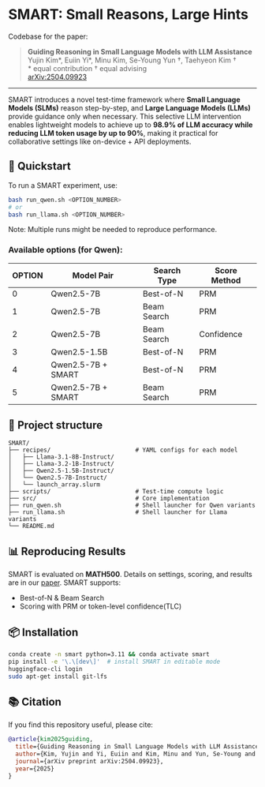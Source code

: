 # SMART: Small Reasons, Large Hints

Codebase for the paper:
> **Guiding Reasoning in Small Language Models with LLM Assistance**  
> Yujin Kim\*, Euiin Yi\*, Minu Kim, Se-Young Yun $\dagger$, Taehyeon Kim $\dagger$ <br>
> \* equal contribution $\dagger$ equal advising <br>
> [arXiv:2504.09923](https://arxiv.org/abs/2504.09923)

---

SMART introduces a novel test-time framework where **Small Language Models (SLMs)** reason step-by-step, and **Large Language Models (LLMs)** provide guidance only when necessary. This selective LLM intervention enables lightweight models to achieve up to **98.9% of LLM accuracy while reducing LLM token usage by up to 90%**, making it practical for collaborative settings like on-device + API deployments.

## 🚀 Quickstart

To run a SMART experiment, use:

```bash
bash run_qwen.sh <OPTION_NUMBER>
# or
bash run_llama.sh <OPTION_NUMBER>
```
Note: Multiple runs might be needed to reproduce performance. 

### Available options (for Qwen):
| OPTION | Model Pair            | Search Type | Score Method |
|--------|------------------------|-------------|---------------|
| 0      | Qwen2.5-7B            | Best-of-N   | PRM           |
| 1      | Qwen2.5-7B            | Beam Search | PRM           |
| 2      | Qwen2.5-7B            | Beam Search | Confidence    |
| 3      | Qwen2.5-1.5B          | Best-of-N   | PRM           |
| 4      | Qwen2.5-7B + SMART    | Best-of-N   | PRM           |
| 5      | Qwen2.5-7B + SMART    | Beam Search | PRM           |

## 📁 Project structure
```
SMART/
├── recipes/                        # YAML configs for each model
│   ├── Llama-3.1-8B-Instruct/
│   ├── Llama-3.2-1B-Instruct/
│   ├── Qwen2.5-1.5B-Instruct/
│   └── Qwen2.5-7B-Instruct/
│   └── launch_array.slurm
├── scripts/                        # Test-time compute logic
├── src/                            # Core implementation
├── run_qwen.sh                     # Shell launcher for Qwen variants
├── run_llama.sh                    # Shell launcher for Llama variants
└── README.md
```

## 📊 Reproducing Results
SMART is evaluated on **MATH500**. Details on settings, scoring, and results are in our [paper](https://arxiv.org/abs/2504.09923). SMART supports:
- Best-of-N & Beam Search
- Scoring with PRM or token-level confidence(TLC)

## 📦 Installation
```bash
conda create -n smart python=3.11 && conda activate smart
pip install -e '\.\[dev\]'  # install SMART in editable mode
huggingface-cli login
sudo apt-get install git-lfs
```

## 📚 Citation
If you find this repository useful, please cite:
```bibtex
@article{kim2025guiding,
  title={Guiding Reasoning in Small Language Models with LLM Assistance},
  author={Kim, Yujin and Yi, Euiin and Kim, Minu and Yun, Se-Young and Kim, Taehyeon},
  journal={arXiv preprint arXiv:2504.09923},
  year={2025}
}
```
